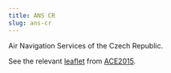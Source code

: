 ```yaml
---
title: ANS CR
slug: ans-cr
---
```


Air Navigation Services of the Czech Republic.

See the relevant [leaflet][leaf] from [ACE2015].

[leaf]: ../ANS_CR_Czech_Republic_ACE_2015.pdf "ACE 2015 Benchmarking Report Factsheet: ANS CR"

[ACE2015]: http://www.eurocontrol.int/publications/atm-cost-effectiveness-ace-2015-benchmarking-report-2016-2020-outlook "ACE 2015 Benchmarking Report"
